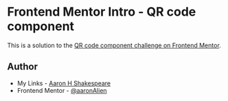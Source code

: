 # Frontend Mentor Intro - QR code component

This is a solution to the [QR code component challenge on Frontend Mentor](https://www.frontendmentor.io/challenges/qr-code-component-iux_sIO_H).

## Author

- My Links - [Aaron H Shakespeare](https://aaronhshakespeare.vercel.app/)
- Frontend Mentor - [@aaronAlien](https://www.frontendmentor.io/profile/aaronAlien)
